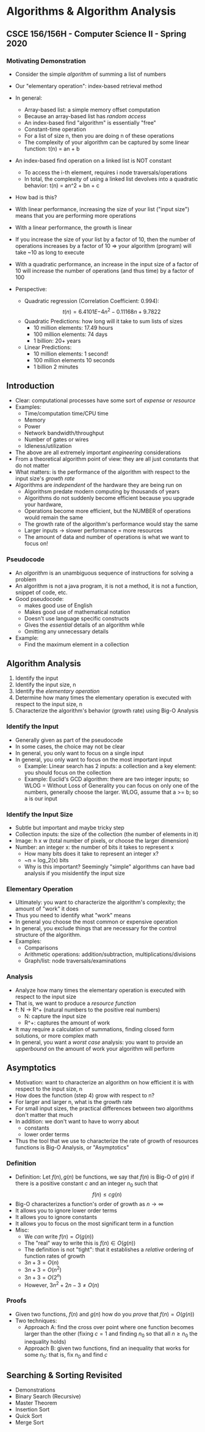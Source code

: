 
# Algorithms & Algorithm Analysis
## CSCE 156/156H - Computer Science II - Spring 2020

### Motivating Demonstration 

* Consider the simple *algorithm* of summing a list of numbers
* Our "elementary operation": index-based retrieval method
* In general:
  * Array-based list: a simple memory offset computation
  * Because an array-based list has *random access* 
  * An index-based find "algorithm" is essentially "free"
  * Constant-time operation
  * For a list of size n, then you are doing n of these operations
  * The complexity of your algorithm can be captured by some linear function:  t(n) = an + b 
  
* An index-based find operation on a linked list is NOT constant
  * To access the i-th element, requires i node traversals/operations
  * In total, the complexity of using a linked list devolves into a quadratic behavior: t(n) = an^2 + bn + c

* How bad is this?
* With linear performance, increasing the size of your list ("input size") means that you are performing more operations
* With a linear performance, the growth is linear 
* If you increase the size of your list by a factor of 10, then the number of operations increases by a factor of 10 => your algorithm (program) will take ~10 as long to execute
* With a quadratic performance, an increase in the input size of a factor of 10 will increase the number of operations (and thus time) by a factor of 100
* Perspective: 
  * Quadratic regression (Correlation Coefficient: 0.994):
    $$t(n) = 6.4101E{-4}n^2 -0.11168n + 9.7822$$
  * Quadratic Predictions: how long will it take to sum lists of sizes
    * 10 million elements: 17.49 hours
    * 100 million elements: 74 days
    * 1 billion: 20+ years
  * Linear Predictions:
    * 10 million elements: 1 second!
    * 100 million elements 10 seconds
    * 1 billion 2 minutes

## Introduction

* Clear: computational processes have some sort of *expense* or *resource* 
* Examples:
  * Time/computation time/CPU time
  * Memory
  * Power
  * Network bandwidth/throughput
  * Number of gates or wires
  * Idleness/utilization
* The above are all extremely important *engineering* considerations
* From a theoretical algorithm point of view: they are all just constants that do not matter
* What matters: is the performance of the algorithm with respect to the input size's *growth rate*
* Algorithms are *independent* of the hardware they are being run on
  * Algorithsm predate modern computing by thousands of years
  * Algorithms do not suddenly become efficient because you upgrade your hardware, 
  * Operations become more efficient, but the NUMBER of operations would remain the same
  * The growth rate of the algorithm's performance would stay the same
  * Larger inputs -> slower performance = more resources
  * The amount of data and number of operations is what we want to focus on!

### Pseudocode

* An *algorithm* is an unambiguous sequence of instructions for solving a problem
* An algorithm is not a java program, it is not a method, it is not a function, snippet of code, etc.
* Good pseudocode:
  * makes good use of English
  * Makes good use of mathematical notation
  * Doesn't use language specific constructs 
  * Gives the *essential* details of an algorithm while 
  * Omitting any unnecessary details
* Example:
  * Find the maximum element in a collection

## Algorithm Analysis 

1. Identify the input
2. Identify the input size, n
3. Identify the *elementary operation* 
4. Determine how many times the elementary operation is executed with respect to the input size, n
5. Characterize the algorithm's behavior (growth rate) using Big-O Analysis

### Identify the Input

* Generally given as part of the pseudocode
* In some cases, the choice may not be clear
* In general, you only want to focus on a single input
* In general, you only want to focus on the most important input
  * Example: Linear search has 2 inputs: a collection and a key element: you should focus on the collection
  * Example: Euclid's GCD algorithm: there are two integer inputs; so WLOG = Without Loss of Generality you can focus on only one of the numbers, generally choose the larger.  WLOG, assume that a >= b; so a is our input
  
### Identify the Input Size

* Subtle but important and maybe tricky step
* Collection inputs: the size of the collection (the number of elements in it)
* Image: h x w (total number of pixels, or choose the larger dimension)
* Number: an integer x: the number of bits it takes to represent x
  * How many bits does it take to represent an integer x?
  * ~n = log_2(x) bits
  * Why is this important?  Seemingly "simple" algorithms can have bad analysis if you misidentify the input size
  
### Elementary Operation

* Ultimately: you want to characterize the algorithm's complexity; the amount of "work" it does
* Thus you need to identify what "work" means
* In general you choose the most common or expensive operation
* In general, you exclude things that are necessary for the control structure of the algorithm.
* Examples:
  * Comparisons
  * Arithmetic operations: addition/subtraction, multiplications/divisions 
  * Graph/list: node traversals/examinations

### Analysis

* Analyze how many times the elementary operation is executed with respect to the input size
* That is, we want to produce a *resource function*
* f: N -> R^+ (natural numbers to the positive real numbers)
  * N: capture the input size
  * R^+: captures the amount of work
* It may require a calculation of summations, finding closed form solutions, or more complex math
* In general, you want a *worst case* analysis: you want to provide an *upperbound* on the amount of work your algorithm will perform

## Asymptotics

* Motivation: want to characterize an algorithm on how efficient it is with respect to the input size, n
* How does the function (step 4) grow with respect to n? 
* For larger and larger n, what is the growth rate
* For small input sizes, the practical differences between two algorithms don't matter that much
* In addition: we don't want to have to worry about 
  * constants
  * lower order terms
* Thus the tool that we use to characterize the rate of growth of resources functions is Big-O Analysis, or "Asymptotics"

### Definition

* Definition: Let $f(n), g(n)$ be functions, we say that $f(n)$ is Big-O of $g(n)$ if there is a positive constant $c$ and an integer $n_0$ such that 
  $$f(n) \leq c g(n)$$  
* Big-O characterizes a function's order of growth as $n \rightarrow \infty$
* It allows you to ignore lower order terms
* It allows you to ignore constants 
* It allows you to focus on the most significant term in a function
* Misc:
  * We *can* write $f(n) = O(g(n))$
  * The "real" way to write this is $f(n) \in O(g(n))$
  * The definition is not "tight": that it establishes a *relative* ordering of function rates of growth
  * $3n + 3 = O(n)$
  * $3n + 3 = O(n^2)$
  * $3n + 3 = O(2^n)$
  * However, $3n^2 + 2n - 3 \neq O(n)$

### Proofs

* Given two functions, $f(n)$ and $g(n)$ how do you *prove* that $f(n) = O(g(n))$
* Two techniques:
  * Approach A: find the cross over point where one function becomes larger than the other (fixing $c = 1$ and finding $n_0$ so that all $n \geq n_0$ the inequality holds)
  * Approach B: given two functions, find an inequality that works for some $n_0$: that is, fix $n_0$ and find $c$

## Searching & Sorting Revisited

* Demonstrations
* Binary Search (Recursive)
* Master Theorem
* Insertion Sort
* Quick Sort
* Merge Sort




